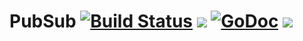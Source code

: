 PubSub [![Build Status](https://travis-ci.org/puffinframework/local.pubsub.svg?branch=master)](https://travis-ci.org/puffinframework/local.pubsub) ![](http://img.shields.io/coveralls/puffinframework/local.pubsub.png) [![GoDoc](http://godoc.org/github.com/puffinframework/pubsub?status.png)](http://godoc.org/github.com/puffinframework/pubsub) ![](http://img.shields.io/license/MIT.png?color=blue)
======

